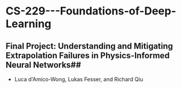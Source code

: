 # CS-229---Foundations-of-Deep-Learning

## Final Project: Understanding and Mitigating Extrapolation Failures in Physics-Informed Neural Networks##

- Luca d'Amico-Wong, Lukas Fesser, and Richard Qiu
